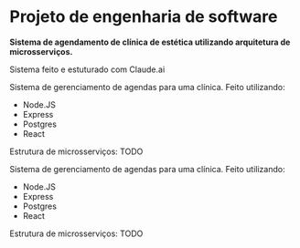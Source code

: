# Projeto de engenharia de software

**Sistema de agendamento de clínica de estética utilizando arquitetura de microsserviços.**

Sistema feito e estuturado com Claude.ai

Sistema de gerenciamento de agendas para uma clínica. Feito utilizando:

- Node.JS
- Express
- Postgres
- React

Estrutura de microsserviços:
TODO

Sistema de gerenciamento de agendas para uma clínica. Feito utilizando:

- Node.JS
- Express
- Postgres
- React

Estrutura de microsserviços:
TODO
